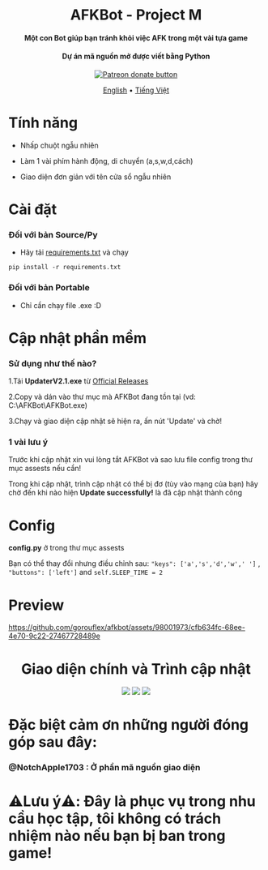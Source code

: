 <h1 align="center">
  AFKBot - Project M
  <br>

 </h1>

<h4 align="center">Một con Bot giúp bạn tránh khỏi việc AFK trong một vài tựa game</h4>

<h4 align="center">Dự án mã nguồn mở được viết bằng Python</h4>

<p align="center">
<a href="https://patreon.com/GorouFlex"><img src="https://img.shields.io/endpoint.svg?url=https://moshef9.wixsite.com/patreon-badge/_functions/badge/?username=GorouFlex" alt="Patreon donate button" /> </a>

<div>
<p align="center">
  <a href="https://github.com/gorouflex/afkbot/blob/main/README.md">English</a>
  •
  <a href="https://github.com/gorouflex/afkbot/blob/main/README-vn.md">Tiếng Việt</a>
</p>
</div>

# Tính năng

- Nhấp chuột ngẫu nhiên

- Làm 1 vài phím hành động, di chuyển (a,s,w,d,cách)

- Giao diện đơn giản với tên cửa sổ ngẫu nhiên

# Cài đặt
### Đối với bản Source/Py
- Hãy tải [requirements.txt](https://github.com/gorouflex/afkbot/files/11384655/requirements.txt) và chạy 
```
pip install -r requirements.txt 
```

### Đối với bản Portable
- Chỉ cần chạy file .exe :D

# Cập nhật phần mềm
### Sử dụng như thế nào?
1.Tải **UpdaterV2.1.exe** từ [Official Releases](https://github.com/gorouflex/afkbot/releases)

2.Copy và dán vào thư mục mà AFKBot đang tồn tại (vd: C:\AFKBot\AFKBot.exe)

3.Chạy và giao diện cập nhật sẽ hiện ra, ấn nút 'Update' và chờ!

### 1 vài lưu ý
Trước khi cập nhật xin vui lòng tắt AFKBot và sao lưu file config trong thư mục assests nếu cần!

Trong khi cập nhật, trình cập nhật có thể bị đơ (tùy vào mạng của bạn) hãy chờ đến khi nào hiện **Update successfully!** là đã cập nhật thành công

# Config
**config.py** ở trong thư mục assests

Bạn có thể thay đổi nhưng điều chỉnh sau: ```"keys": ['a','s','d','w',' ']``` , ```"buttons": ['left']``` and ```self.SLEEP_TIME = 2```
# Preview

https://github.com/gorouflex/afkbot/assets/98001973/cfb634fc-68ee-4e70-9c22-27467728489e
        
<p align="center">
<h1 align="center">Giao diện chính và Trình cập nhật</h1>
</p>

<p align="center">          
  <img src="https://github.com/gorouflex/afkbot/assets/98001973/767745d9-df5c-4bb0-926a-8aac8f40b918">
  <img src="https://github.com/gorouflex/afkbot/assets/98001973/c7831c29-41ce-4702-ba2c-4cc25d9830d6">
  <img src="https://github.com/gorouflex/afkbot/assets/98001973/6078d0f7-f74b-4afb-8203-358595411fd7">
</p>

<p align="center">
<h1 align="center"> </h1>
</p>
           

# Đặc biệt cảm ơn những người đóng góp sau đây:

### @NotchApple1703 : Ở phần mã nguồn giao diện

# ⚠️Lưu ý⚠️: Đây là phục vụ trong nhu cầu học tập, tôi không có trách nhiệm nào nếu bạn bị ban trong game!
